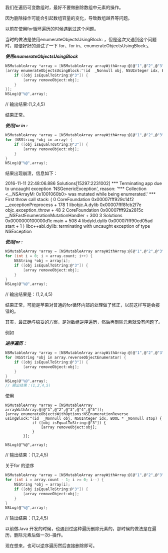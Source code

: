 

我们在遍历可变数组时，最好不要做删除数组中元素的操作。

因为删除操作可能会引起数组容量的变化，导致数组越界等问题。

以前在使用for循环遍历的时候遇到过这个问题。

当时的做法是使用enumerateObjectsUsingBlock: ，但是这次又遇到这个问题时，顺便好好的测试了一下 for、for in、enumerateObjectsUsingBlock:。

***使用enumerateObjectsUsingBlock***

```c
NSMutableArray *array = [NSMutableArray arrayWithArray:@[@"1",@"2",@"3",@"4",@"5"]];
[array enumerateObjectsUsingBlock:^(id  _Nonnull obj, NSUInteger idx, BOOL * _Nonnull stop) {
    if ([obj isEqualToString:@"3"]) {
        [array removeObject:obj];
    }
}];
NSLog(@"%@",array);
```

// 输出结果:(1,2,4,5)

结果正常。

***使用for in :***

```c
NSMutableArray *array = [NSMutableArray arrayWithArray:@[@"1",@"2",@"3",@"4",@"5"]];
for (NSString *obj in array) {
    if ([obj isEqualToString:@"3"]) {
        [array removeObject:obj];
    }
}
NSLog(@"%@",array);
```

结果出现崩溃，信息如下：

2016-11-11 22:48:06.886 Solutions[15297:2231002] *** Terminating app due to uncaught exception 'NSGenericException', reason: '*** Collection <__NSArrayM: 0x1001060b0> was mutated while being enumerated.'
*** First throw call stack:
(
    0   CoreFoundation                      0x00007fff929c14f2 __exceptionPreprocess + 178
    1   libobjc.A.dylib                     0x00007fff8fcb2f7e objc_exception_throw + 48
    2   CoreFoundation                      0x00007fff92a2815c __NSFastEnumerationMutationHandler + 300
    3   Solutions                           0x0000000100000d1c main + 508
    4   libdyld.dylib                       0x00007fff90cd05ad start + 1
)
libc++abi.dylib: terminating with uncaught exception of type NSException

***使用for :***

```c
NSMutableArray *array = [NSMutableArray arrayWithArray:@[@"1",@"2",@"3",@"4",@"5"]];
for (int i = 0; i < array.count; i++) {
    NSString *obj = array[i];
    if ([obj isEqualToString:@"3"]) {
        [array removeObject:obj];
    }
}
NSLog(@"%@",array);
```
// 输出结果是：(1,2,4,5)

结果正常，可能是苹果对普通的for循环内部的处理做了修正，以前这样写是会报错的。

其实，最正确与稳妥的方案，是对数组逆序遍历，然后再删除元素就没有问题了。

例如 

***逆序遍历：***

```c
NSMutableArray *array = [NSMutableArray arrayWithArray:@[@"1",@"2",@"3",@"4",@"5"]];
for (NSString *obj in array.reverseObjectEnumerator) {
    if ([obj isEqualToString:@"3"]) {
        [array removeObject:obj];
    }
}
NSLog(@"%@",array);
// 输出结果：(1,2,4,5)
```
使用

```
NSMutableArray *array = [NSMutableArray arrayWithArray:@[@"1",@"2",@"3",@"4",@"5"]];
[array enumerateObjectsWithOptions:NSEnumerationReverse usingBlock:^(id  _Nonnull obj, NSUInteger idx, BOOL * _Nonnull stop) {
            if ([obj isEqualToString:@"3"]) {
                [array removeObject:obj];
            }
        }];

NSLog(@"%@",array);
```

// 输出结果：(1,2,4,5)

关于for 的逆序

```c
NSMutableArray *array = [NSMutableArray arrayWithArray:@[@"1",@"2",@"3",@"4",@"5"]];
for (int i = array.count - 1; i >= 0; i--) {
    NSString *obj = array[i];
    if ([obj isEqualToString:@"3"]) {
        [array removeObject:obj];
    }
}
NSLog(@"%@",array);
```
// 输出结果：(1,2,4,5)

以前做Java 开发的时候，也遇到过这种遍历删除元素的，那时候的做法是在遍历，删除元素后做一次i–操作。

现在想来，也可以逆序遍历然后直接删除即可。